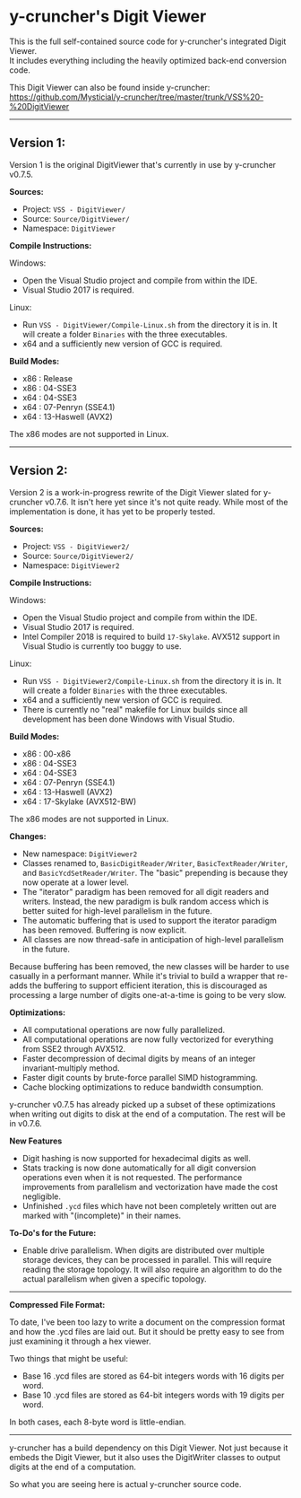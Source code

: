 y-cruncher's Digit Viewer
===========

This is the full self-contained source code for y-cruncher's integrated Digit Viewer.<br>
It includes everything including the heavily optimized back-end conversion code.

This Digit Viewer can also be found inside y-cruncher: https://github.com/Mysticial/y-cruncher/tree/master/trunk/VSS%20-%20DigitViewer

-----

## Version 1:

Version 1 is the original DigitViewer that's currently in use by y-cruncher v0.7.5.

**Sources:**

 - Project: `VSS - DigitViewer/`
 - Source: `Source/DigitViewer/`
 - Namespace: `DigitViewer`


**Compile Instructions:**

Windows:
 - Open the Visual Studio project and compile from within the IDE.
 - Visual Studio 2017 is required.

Linux:
 - Run `VSS - DigitViewer/Compile-Linux.sh` from the directory it is in. It will create a folder `Binaries` with the three executables.
 - x64 and a sufficiently new version of GCC is required.


**Build Modes:**

 - x86 : Release
 - x86 : 04-SSE3
 - x64 : 04-SSE3
 - x64 : 07-Penryn (SSE4.1)
 - x64 : 13-Haswell (AVX2)

The x86 modes are not supported in Linux.

-----

## Version 2:

Version 2 is a work-in-progress rewrite of the Digit Viewer slated for y-cruncher v0.7.6. It isn't here yet since it's not quite ready. While most of the implementation is done, it has yet to be properly tested.

**Sources:**

 - Project: `VSS - DigitViewer2/`
 - Source: `Source/DigitViewer2/`
 - Namespace: `DigitViewer2`


**Compile Instructions:**

Windows:
 - Open the Visual Studio project and compile from within the IDE.
 - Visual Studio 2017 is required.
 - Intel Compiler 2018 is required to build `17-Skylake`. AVX512 support in Visual Studio is currently too buggy to use.

Linux:
 - Run `VSS - DigitViewer2/Compile-Linux.sh` from the directory it is in. It will create a folder `Binaries` with the three executables.
 - x64 and a sufficiently new version of GCC is required.
 - There is currently no "real" makefile for Linux builds since all development has been done Windows with Visual Studio.


**Build Modes:**

 - x86 : 00-x86
 - x86 : 04-SSE3
 - x64 : 04-SSE3
 - x64 : 07-Penryn (SSE4.1)
 - x64 : 13-Haswell (AVX2)
 - x64 : 17-Skylake (AVX512-BW)

The x86 modes are not supported in Linux.


**Changes:**

 - New namespace: `DigitViewer2`
 - Classes renamed to, `BasicDigitReader/Writer`, `BasicTextReader/Writer`, and `BasicYcdSetReader/Writer`. The "basic" prepending is because they now operate at a lower level.
 - The "iterator" paradigm has been removed for all digit readers and writers. Instead, the new paradigm is bulk random access which is better suited for high-level parallelism in the future.
 - The automatic buffering that is used to support the iterator paradigm has been removed. Buffering is now explicit.
 - All classes are now thread-safe in anticipation of high-level parallelism in the future.


Because buffering has been removed, the new classes will be harder to use casually in a performant manner. While it's trivial to build a wrapper that re-adds the buffering to support efficient iteration, this is discouraged as processing a large number of digits one-at-a-time is going to be very slow.


**Optimizations:**

 - All computational operations are now fully parallelized.
 - All computational operations are now fully vectorized for everything from SSE2 through AVX512.
 - Faster decompression of decimal digits by means of an integer invariant-multiply method.
 - Faster digit counts by brute-force parallel SIMD histogramming.
 - Cache blocking optimizations to reduce bandwidth consumption.

y-cruncher v0.7.5 has already picked up a subset of these optimizations when writing out digits to disk at the end of a computation. The rest will be in v0.7.6.


**New Features**

 - Digit hashing is now supported for hexadecimal digits as well.
 - Stats tracking is now done automatically for all digit conversion operations even when it is not requested. The performance improvements from parallelism and vectorization have made the cost negligible.
 - Unfinished `.ycd` files which have not been completely written out are marked with "(incomplete)" in their names.


**To-Do's for the Future:**
 - Enable drive parallelism. When digits are distributed over multiple storage devices, they can be processed in parallel. This will require reading the storage topology. It will also require an algorithm to do the actual parallelism when given a specific topology.


-----

**Compressed File Format:**

To date, I've been too lazy to write a document on the compression format and how the .ycd files are laid out.
But it should be pretty easy to see from just examining it through a hex viewer.

Two things that might be useful:
 - Base 16 .ycd files are stored as 64-bit integers words with 16 digits per word.
 - Base 10 .ycd files are stored as 64-bit integers words with 19 digits per word.

In both cases, each 8-byte word is little-endian.

-----

y-cruncher has a build dependency on this Digit Viewer.
Not just because it embeds the Digit Viewer, but it also uses the DigitWriter classes to output digits at the end of a computation.

So what you are seeing here is actual y-cruncher source code.
